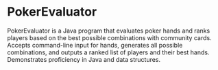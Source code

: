 # PokerEvaluator
PokerEvaluator is a Java program that evaluates poker hands and ranks players based on the best possible combinations with community cards. Accepts command-line input for hands, generates all possible combinations, and outputs a ranked list of players and their best hands. Demonstrates proficiency in Java and data structures.
